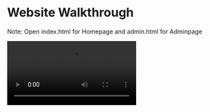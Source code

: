 # Website Walkthrough
Note: Open index.html for Homepage and admin.html for Adminpage

![vid alt](https://github.com/gosteve1234/BikeHub-Finished-/blob/7c82a680dd6982386c518c2e94683276936f5c53/Website_Walkthrough.mp4)
